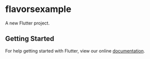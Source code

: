# flavorsexample

A new Flutter project.

## Getting Started

For help getting started with Flutter, view our online
[documentation](https://flutter.io/).
